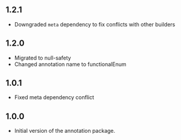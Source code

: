 ## 1.2.1

- Downgraded `meta` dependency to fix conflicts with other builders 

## 1.2.0

- Migrated to null-safety
- Changed annotation name to functionalEnum

## 1.0.1

- Fixed meta dependency conflict

## 1.0.0

- Initial version of the annotation package.
